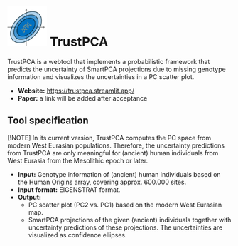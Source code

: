 # <img alt="TrustPCA" src="./logo/trustpca_logo.svg" height="90"> TrustPCA

TrustPCA is a webtool that implements a probabilistic framework that predicts the uncertainty of SmartPCA projections due to missing genotype information and visualizes the uncertainties in a PC scatter plot.

- **Website:** https://trustpca.streamlit.app/
- **Paper:** a link will be added after acceptance

## Tool specification
[!NOTE] 
In its current version, TrustPCA computes the PC space from modern West Eurasian populations. Therefore, the uncertainty predictions from TrustPCA are only meaningful for (ancient) human individuals from West Eurasia from the Mesolithic epoch or later.
- **Input:** Genotype information of (ancient) human individuals based on the Human Origins array, covering approx. 600.000 sites.
- **Input format:** EIGENSTRAT format.
- **Output:** 
  - PC scatter plot (PC2 vs. PC1) based on the modern West Eurasian map. 
  - SmartPCA projections of the given (ancient) individuals together with uncertainty predictions of these projections. The uncertainties are visualized as confidence ellipses.